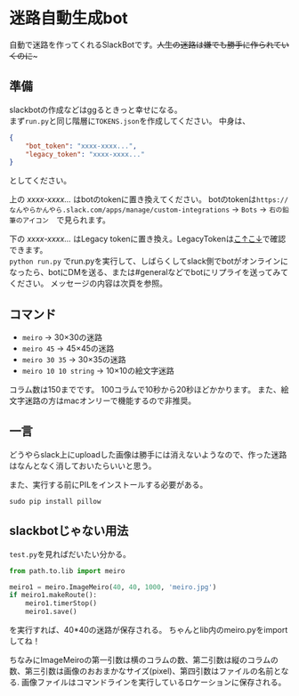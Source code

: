 # 迷路自動生成bot
自動で迷路を作ってくれるSlackBotです。~~人生の迷路は嫌でも勝手に作られていくのに~~~

## 準備
slackbotの作成などはggるときっと幸せになる。<br>
まず`run.py`と同じ階層に`TOKENS.json`を作成してください。 中身は、
```json
{
    "bot_token": "xxxx-xxxx...",
    "legacy_token": "xxxx-xxxx..."
}
```
としてください。

上の *xxxx-xxxx...* はbotのtokenに置き換えてください。 botのtokenは`https://なんやらかんやら.slack.com/apps/manage/custom-integrations` -> `Bots` -> `右の鉛筆のアイコン`　で見られます。

下の *xxxx-xxxx...* はLegacy tokenに置き換え。LegacyTokenは[こ↑こ↓](https://api.slack.com/custom-integrations/legacy-tokens)で確認できます。<br>
`python run.py` でrun.pyを実行して、しばらくしてslack側でbotがオンラインになったら、botにDMを送る、または#generalなどでbotにリプライを送ってみてください。 メッセージの内容は次頁を参照。

## コマンド
 - `meiro` -> 30×30の迷路
 - `meiro 45` -> 45×45の迷路
 - `meiro 30 35` -> 30×35の迷路
 - `meiro 10 10 string` -> 10×10の絵文字迷路

コラム数は150までです。 100コラムで10秒から20秒ほどかかります。
また、絵文字迷路の方はmacオンリーで機能するので非推奨。

## 一言
どうやらslack上にuploadした画像は勝手には消えないようなので、作った迷路はなんとなく消しておいたらいいと思う。

また、実行する前にPILをインストールする必要がある。

 `sudo pip install pillow`

## slackbotじゃない用法
`test.py`を見ればだいたい分かる。
```python
from path.to.lib import meiro

meiro1 = meiro.ImageMeiro(40, 40, 1000, 'meiro.jpg')
if meiro1.makeRoute():
    meiro1.timerStop()
    meiro1.save()
```
を実行すれば、40*40の迷路が保存される。 ちゃんとlib内のmeiro.pyをimportしてね！

ちなみにImageMeiroの第一引数は横のコラムの数、第二引数は縦のコラムの数、第三引数は画像のおおまかなサイズ(pixel)、第四引数はファイルの名前となる. 画像ファイルはコマンドラインを実行しているロケーションに保存される。